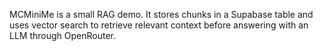 MCMiniMe is a small RAG demo. It stores chunks in a Supabase table and uses vector search to retrieve relevant context before answering with an LLM through OpenRouter.
